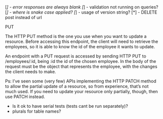 [*] - error responses are always blank
[*] - validation not running on queries?
[*] - where is snake case applied?
[*] - usage of version string?
[*] - DELETE post instead of url

PUT

The HTTP PUT method is the one you use when you want to update a resource. Before accessing this endpoint, the client will need to retrieve the employees, so it is able to know the id of the employee it wants to update.

An endpoint with a PUT request is accessed by sending HTTP PUT to /employees/:id, being :id the id of the chosen employee. In the body of the request must be the object that represents the employee, with the changes the client needs to make.

Ps: I’ve seen some (very few) APIs implementing the HTTP PATCH method to allow the partial update of a resource, so from experience, that’s not much used. If you need to update your resource only partially, though, then use PATCH instead.

* Is it ok to have serial tests (tests cant be run separately)?
* plurals for table names?


